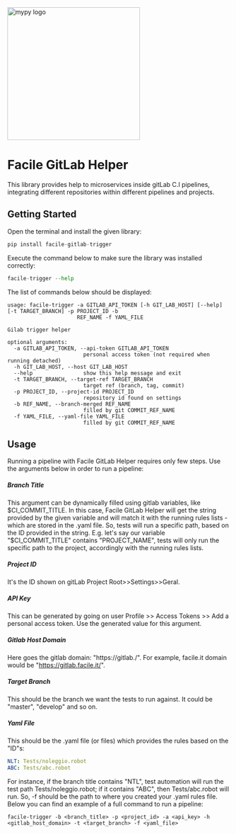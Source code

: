 <img align="center" src="https://assinews-assinformdalcine.netdna-ssl.com/wp-content/uploads/2017/02/facileit.png" alt="mypy logo" width="300px"/>

# Facile GitLab Helper

This library provides help to microservices inside gitLab C.I pipelines, integrating different repositories within different pipelines and projects.

## Getting Started

Open the terminal and install the given library:

```python
pip install facile-gitlab-trigger
```
Execute the command below to make sure the library was installed correctly:

```python
facile-trigger --help
```

The list of commands below should be displayed:

```shell
usage: facile-trigger -a GITLAB_API_TOKEN [-h GIT_LAB_HOST] [--help] [-t TARGET_BRANCH] -p PROJECT_ID -b
                      REF_NAME -f YAML_FILE

Gilab trigger helper

optional arguments:
  -a GITLAB_API_TOKEN, --api-token GITLAB_API_TOKEN
                        personal access token (not required when running detached)
  -h GIT_LAB_HOST, --host GIT_LAB_HOST
  --help                show this help message and exit
  -t TARGET_BRANCH, --target-ref TARGET_BRANCH
                        target ref (branch, tag, commit)
  -p PROJECT_ID, --project-id PROJECT_ID
                        repository id found on settings
  -b REF_NAME, --branch-merged REF_NAME
                        filled by git COMMIT_REF_NAME
  -f YAML_FILE, --yaml-file YAML_FILE
                        filled by git COMMIT_REF_NAME
```

## Usage

Running a pipeline with Facile GitLab Helper requires only few steps.
Use the arguments below in order to run a pipeline:

##### Branch Title

This argument can be dynamically filled using gitlab variables, like $CI_COMMIT_TITLE. In this case, Facile GitLab Helper will get the string provided by the given variable and will match it with the running rules lists - which are stored in the .yaml file. So, tests will run a specific path, based on the ID provided in the string. E.g. let's say our variable "$CI_COMMIT_TITLE" contains "PROJECT_NAME", tests will only run the specific path to the project, accordingly with the running rules lists.

##### Project ID

It's the ID shown on gitLab Project Root>>Settings>>Geral.

##### API Key

This can be generated by going on user Profile >> Access Tokens >> Add a personal access token. Use the generated value for this argument.

##### Gitlab Host Domain

Here goes the gitlab domain: "https://gitlab.<domain>/". For example, facile.it domain would be "https://gitlab.facile.it/".

##### Target Branch

This should be the branch we want the tests to run against. It could be "master", "develop" and so on.

##### Yaml File

This should be the .yaml file (or files) which provides the rules based on the "ID"s:

```yaml
NLT: Tests/noleggio.robot
ABC: Tests/abc.robot
```

For instance, if the branch title contains "NTL", test automation will run the test path Tests/noleggio.robot; if it contains "ABC", then Tests/abc.robot will run. So, -f should be the path to where you created your .yaml rules file.
Below you can find an example of a full command to run a pipeline:

```shell
facile-trigger -b <branch_title> -p <project_id> -a <api_key> -h <gitlab_host_domain> -t <target_branch> -f <yaml_file>
```